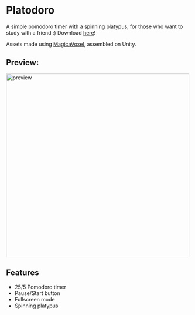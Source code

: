 


# Platodoro

A simple pomodoro timer with a spinning platypus, for those who want to study with a friend  :)
Download [here](https://github.com/enviio/platodoro/releases/tag/platodoro)!

Assets made using [MagicaVoxel](https://ephtracy.github.io/), assembled on Unity. 



## Preview:


<img src="https://github.com/enviio/platodoro/blob/main/demo.gif" width="500" title="preview">


## Features

- 25/5 Pomodoro timer
- Pause/Start button
- Fullscreen mode
- Spinning platypus
